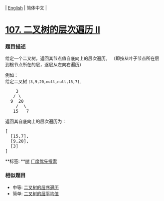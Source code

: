 | [English](README_EN.md) | 简体中文 |

# [107. 二叉树的层次遍历 II](https://leetcode-cn.com/problems/binary-tree-level-order-traversal-ii)
 ### 题目描述
<p>给定一个二叉树，返回其节点值自底向上的层次遍历。 （即按从叶子节点所在层到根节点所在的层，逐层从左向右遍历）</p>

<p>例如：<br>
给定二叉树 <code>[3,9,20,null,null,15,7]</code>,</p>

<pre>    3
   / \
  9  20
    /  \
   15   7
</pre>

<p>返回其自底向上的层次遍历为：</p>

<pre>[
  [15,7],
  [9,20],
  [3]
]
</pre>

**标签:	**[树](https://leetcode-cn.com/tag/tree) [广度优先搜索](https://leetcode-cn.com/tag/breadth-first-search) 
 ### 相似题目
- 中等:	[二叉树的层序遍历](https://leetcode-cn.com/problems/binary-tree-level-order-traversal) 
- 简单:	[二叉树的层平均值](https://leetcode-cn.com/problems/average-of-levels-in-binary-tree) 
